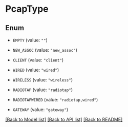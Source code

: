 # PcapType

## Enum


* `EMPTY` (value: `""`)

* `NEW_ASSOC` (value: `"new_assoc"`)

* `CLIENT` (value: `"client"`)

* `WIRED` (value: `"wired"`)

* `WIRELESS` (value: `"wireless"`)

* `RADIOTAP` (value: `"radiotap"`)

* `RADIOTAPWIRED` (value: `"radiotap,wired"`)

* `GATEWAY` (value: `"gateway"`)


[[Back to Model list]](../README.md#documentation-for-models) [[Back to API list]](../README.md#documentation-for-api-endpoints) [[Back to README]](../README.md)


